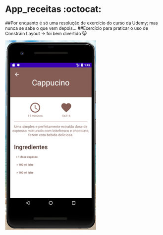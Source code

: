 # App_receitas :octocat:

##Por enquanto é só uma resolução de exercício do curso da Udemy; mas nunca se sabe o que vem depois... 
##Exercício para praticar o uso de Constrain Layout -> foi bem divertido 😸

![alt text](https://github.com/agathaappb/App_receitas/blob/main/Tela_receita.PNG)
